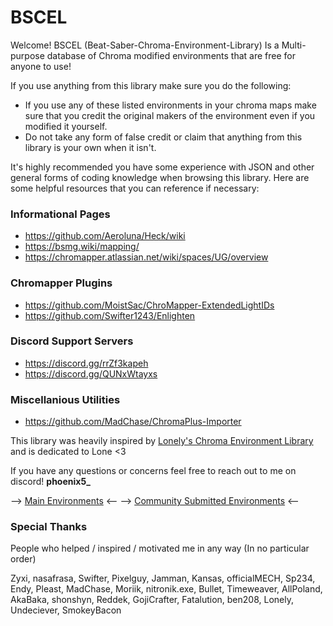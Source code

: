 # BSCEL
Welcome! BSCEL (Beat-Saber-Chroma-Environment-Library) Is a Multi-purpose database of Chroma modified environments that are free for anyone to use!

If you use anything from this library make sure you do the following:
- If you use any of these listed environments in your chroma maps make sure that you credit the original makers of the environment even if you modified it yourself.
- Do not take any form of false credit or claim that anything from this library is your own when it isn't.

It's highly recommended you have some experience with JSON and other general forms of coding knowledge when browsing this library. Here are some helpful resources that you can reference if necessary:

### Informational Pages
- https://github.com/Aeroluna/Heck/wiki
- https://bsmg.wiki/mapping/
- https://chromapper.atlassian.net/wiki/spaces/UG/overview
### Chromapper Plugins
- https://github.com/MoistSac/ChroMapper-ExtendedLightIDs
- https://github.com/Swifter1243/Enlighten
### Discord Support Servers
- https://discord.gg/rrZf3kapeh
- https://discord.gg/QUNxWtayxs
### Miscellanious Utilities
- https://github.com/MadChase/ChromaPlus-Importer

This library was heavily inspired by [Lonely's Chroma Environment Library](https://github.com/LonelyCen/Chroma-Environments) and is dedicated to Lone <3

If you have any questions or concerns feel free to reach out to me on discord! **phoenix5_**

--> [Main Environments](https://github.com/Phoenix-BS/BSCEL/tree/main/Main%20Environments) <--
--> [Community Submitted Environments](https://github.com/Phoenix-BS/BSCEL/tree/main/Community%20Environments) <--

### Special Thanks

People who helped / inspired / motivated me in any way (In no particular order)

Zyxi,
nasafrasa,
Swifter,
Pixelguy,
Jamman,
Kansas,
officialMECH,
Sp234,
Endy,
Pleast,
MadChase,
Moriik,
nitronik.exe,
Bullet,
Timeweaver,
AllPoland,
AkaBaka,
shonshyn,
Reddek,
GojiCrafter,
Fatalution,
ben208,
Lonely,
Undeciever,
SmokeyBacon
